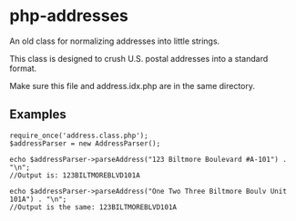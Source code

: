 # php-addresses
An old class for normalizing addresses into little strings.

This class is designed to crush U.S. postal addresses into a standard format.
 
Make sure this file and address.idx.php are in the same directory.
  
## Examples

	require_once('address.class.php'); 		
	$addressParser = new AddressParser();

	echo $addressParser->parseAddress("123 Biltmore Boulevard #A-101") . "\n";
	//Output is: 123BILTMOREBLVD101A

	echo $addressParser->parseAddress("One Two Three Biltmore Boulv Unit 101A") . "\n";
	//Output is the same: 123BILTMOREBLVD101A
